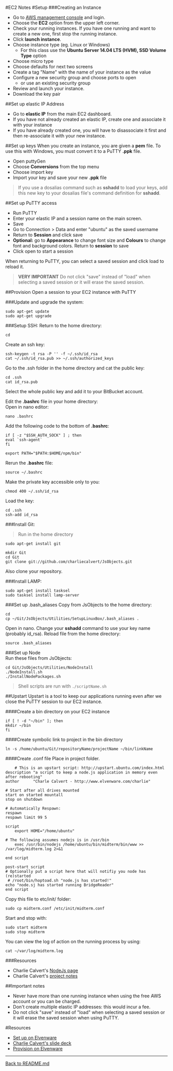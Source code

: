 #EC2 Notes
#Setup
###Creating an Instance
 - Go to [AWS management console](https://www.amazon.com/ap/signin?openid.assoc_handle=aws&openid.return_to=https%3A%2F%2Fsignin.aws.amazon.com%2Foauth%3Fresponse_type%3Dcode%26client_id%3Darn%253Aaws%253Aiam%253A%253A015428540659%253Auser%252Fhomepage%26redirect_uri%3Dhttps%253A%252F%252Fus-west-2.console.aws.amazon.com%252Fconsole%252Fhome%253Fregion%253Dus-west-2%2526state%253DhashArgs%252523%2526isauthcode%253Dtrue%26noAuthCookie%3Dtrue&openid.mode=checkid_setup&openid.ns=http%3A%2F%2Fspecs.openid.net%2Fauth%2F2.0&openid.identity=http%3A%2F%2Fspecs.openid.net%2Fauth%2F2.0%2Fidentifier_select&openid.claimed_id=http%3A%2F%2Fspecs.openid.net%2Fauth%2F2.0%2Fidentifier_select&action=&disableCorpSignUp=&clientContext=&marketPlaceId=&poolName=&authCookies=&pageId=aws.ssop&siteState=registered%2Cen_us&accountStatusPolicy=P1&sso=&openid.pape.preferred_auth_policies=MultifactorPhysical&openid.pape.max_auth_age=120&openid.ns.pape=http%3A%2F%2Fspecs.openid.net%2Fextensions%2Fpape%2F1.0&server=%2Fap%2Fsignin%3Fie%3DUTF8&accountPoolAlias=&forceMobileApp=0&forceMobileLayout=0) and login.
 - Choose the **EC2** option from the upper left corner.
 - Check your running instances. If you have one running and want to create a new one, first stop the running instance.
 - Click **launch instance**.
 - Choose instance type (eg. Linux or Windows)
	 - For this class use the **Ubuntu Server 14.04 LTS (HVM), SSD Volume Type** option
 - Choose micro type
 - Choose defaults for next two screens
 - Create a tag "Name" with the name of your instance as the value
 - Configure a new security group and choose ports to open
	 - or use an existing security group
 - Review and launch your instance.
 - Download the key pair

##Set up elastic IP Address
 - Go to **elastic IP** from the main EC2 dashboard. 
 - If you have not already created an elastic IP, create one and associate it with your instance
 - If you have already created one, you will have to disassociate it first and then re-associate it with your new instance.

##Set up keys
When you create an instance, you are given a **pem** file. To use this with Windows, you must convert it to a PuTTY **.ppk** file.  

 - Open puttyGen
 - Choose **Conversions** from  the top menu
 - Choose import key
 - Import your key and save your new **.ppk** file


>If you use a dosalias command such as **sshadd** to load your keys, add this new key to your dosalias file's command definition for **sshadd**.


##Set up PuTTY access
 - Run PuTTY
 - Enter your elastic IP and a session name on the main screen.
 - Save
 - Go to Connection > Data and enter "ubuntu" as the saved username
 - Return to **Session** and click save
 - **Optional:** go to **Appearance** to change font size and **Colours** to change font and background colors. Return to **session** to save
 - Click open to start a session

When returning to PuTTY, you can select a saved session and click load to reload it.


>**VERY IMPORTANT**  Do not click "save" instead of "load" when selecting a saved session or it will erase the saved session.


##Provision
Open a session to your EC2 instance with PuTTY  

###Update and upgrade the system:  

	
	sudo apt-get update
	sudo apt-get upgrade 

###Setup SSH: 
Return to the home directory:  

	cd

Create an ssh key:  

	ssh-keygen -t rsa -P '' -f ~/.ssh/id_rsa 
	cat ~/.ssh/id_rsa.pub >> ~/.ssh/authorized_keys

Go to the .ssh folder in the home directory and cat the public key:  

	cd .ssh
	cat id_rsa.pub
Select the whole public key and add it to your BitBucket account.

Edit the **.bashrc** file in your home directory:  
Open in nano editor:  

	nano .bashrc

Add the following code to the bottom of **.bashrc**:  

	if [ -z "$SSH_AUTH_SOCK" ] ; then
    eval `ssh-agent` 
	fi

	export PATH="$PATH:$HOME/npm/bin"

Rerun the **.bashrc** file:  

	source ~/.bashrc

Make the private key accessible only to you: 

	chmod 400 ~/.ssh/id_rsa

Load the key:  

	cd .ssh
	ssh-add id_rsa


###Install Git: 
>Run in the home directory 

	sudo apt-get install git

	mkdir Git
	cd Git
	git clone git://github.com/charliecalvert/JsObjects.git
Also clone your repository.

###Install LAMP:  

	sudo apt-get install tasksel
	sudo tasksel install lamp-server

###Set up .bash_aliases
Copy from JsObjects to the home directory:  

	cd
	cp ~/Git/JsObjects/Utilities/SetupLinuxBox/.bash_aliases .

Open in nano. Change your **sshadd** command to use your key name (probably id_rsa). Reload file from the home directory:  

	source .bash_aliases
###Set up Node  
Run these files from JsObjects:  

	cd Git/JsObjects/Utilities/NodeInstall
	./NodeInstall.sh
	./InstallNodePackages.sh


>Shell scripts are run with `./scriptName.sh`

##Upstart
Upstart is a tool to keep our applications running even after we close the PuTTY session to our EC2 instance.

####Create a bin directory on your EC2 instance


	if [ ! -d "~/bin" ]; then
    mkdir ~/bin
	fi
####Create symbolic link to project in the bin directory

	ln -s /home/ubuntu/Git/repositoryName/projectName ~/bin/linkName

####Create .conf file
Place in project folder.

		# This is an upstart script: http://upstart.ubuntu.com/index.html
	description "a script to keep a node.js application in memory even after rebooting"
	author      "Charle Calvert - http://www.elvenware.com/charlie"

	# Start after all drives mounted
	start on started mountall
	stop on shutdown

	# Automatically Respawn:
	respawn
	respawn limit 99 5

	script
    	export HOME="/home/ubuntu"

	# The following assumes nodejs is in /usr/bin
    	exec /usr/bin/nodejs /home/ubuntu/bin/midterm/bin/www >> /var/log/midterm.log 2>&1

	end script

	post-start script
   	# Optionally put a script here that will notifiy you node has (re)started
  	 # /root/bin/hoptoad.sh "node.js has started!"
   	echo "node.sj has started running BridgeReader"
	end script

Copy this file to etc/init/ folder:  

	sudo cp midterm.conf /etc/init/midterm.conf

Start and stop with:
	
	sudo start midterm
	sudo stop midterm

You can view the log of action on the running process by using:

	cat ~/var/log/midterm.log


###Resources
 - Charlie Calvert's [NodeJs page](http://www.elvenware.com/charlie/development/web/JavaScript/NodeJs.html#upstart)
 - Charlie Calvert's [project notes](http://www.ccalvert.net/books/CloudNotes/Prog219/Prog219-Week08-2015.html)

##Important notes
 - Never have more than one running instance when using the free AWS account or you can be charged.
 - Don't create multiple elastic IP addresses: this would incur a fee.
 - Do not click "save" instead of "load" when selecting a saved session or it will erase the saved session when using PuTTY.

#Resources
 - [Set up on Elvenware](http://www.ccalvert.net/books/CloudNotes/Assignments/Ec2GetStarted.html)
 - [Charlie Calvert's slide deck](http://bit.ly/ec2-aws)
 - [Provision on Elvenware](http://www.ccalvert.net/books/CloudNotes/Assignments/Ec2Provision.html)

-------------
[Back to README.md](https://github.com/SamanthaHoke/Markdown-Documents/blob/master/README.md)